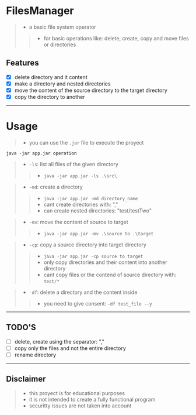 # FilesManager
>- a basic file system operator
>>- for basic operations like: delete, create, copy and move files or directories

## Features
- [x] delete directory and it content
- [x] make a directory and nested directories
- [x] move the content of the source directory to the target directory
- [x] copy the directory to another

-------

# Usage

>- you can use the `.jar` file to execute the proyect
```shell
java -jar app.jar operation
```

>- `-ls`: list all files of the given directory
>>- `java -jar app.jar -ls .\src\`

>- `-md`: create a directory
>>- `java -jar app.jar -md directory_name`
>>- cant create directories with: ","
>>- can create nested directories: "test/testTwo"

>- `-mv`: move the content of source to target
>>- `java -jar app.jar -mv .\source to .\target`

>- `-cp`: copy a source directory into target directory
>>- `java -jar app.jar -cp source to target`
>>- only copy directories and their content into another directory
>>- cant copy files or the contend of source directory with: `test/*`

>- `-df`: delete a directory and the content inside
>>- you need to give consent: `-df test_file --y`

-------

## TODO'S
- [ ] delete, create using the separator: ","
- [ ] copy only the files and not the entire directory
- [ ] rename directory

-------

## Disclaimer
>- this proyect is for educational purposes
>- it is not intended to create a fully functional program
>- securitty issues are not taken into account
